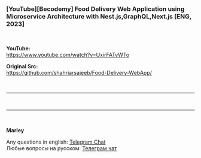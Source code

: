 ### [YouTube][Becodemy] Food Delivery Web Application using Microservice Architecture with Nest.js,GraphQL,Next.js [ENG, 2023]

<br/>

**YouTube:**  
https://www.youtube.com/watch?v=UxirFATvWTo


**Original Src:**  
https://github.com/shahriarsajeeb/Food-Delivery-WebApp/

<br/>

<hr/>

<br/>

---

<br/>

**Marley**

Any questions in english: <a href="https://jsdev.org/chat/">Telegram Chat</a>  
Любые вопросы на русском: <a href="https://jsdev.ru/chat/">Телеграм чат</a>